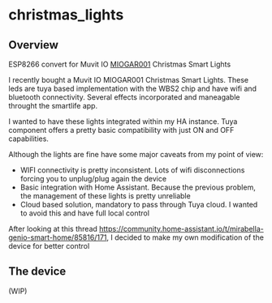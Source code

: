# christmas_lights

## Overview
ESP8266 convert for Muvit IO [MIOGAR001](https://www.innov8iberia.com/tira-led/6154-muvit-io-guirnalda-decorativa-wifi-rgb-6m60-led-2m-de----cable-power-line-8426801164321.html) Christmas Smart Lights

I recently bought a Muvit IO MIOGAR001 Christmas Smart Lights. These leds are tuya based implementation with the WBS2 chip and have wifi and bluetooth connectivity. Several effects incorporated and maneagable throught the smartlife app.

I wanted to have these lights integrated within my HA instance. Tuya component offers a pretty basic compatibility with just ON and OFF capabilities.

Although the lights are fine have some major caveats from my point of view:
* WIFI connectivity is pretty inconsistent. Lots of wifi disconnections forcing you to unplug/plug again the device
* Basic integration with Home Assistant. Because the previous problem, the management of these lights is pretty unreliable
* Cloud based solution, mandatory to pass through Tuya cloud. I wanted to avoid this and have full local control

After looking at this thread
https://community.home-assistant.io/t/mirabella-genio-smart-home/85816/171, I decided to make my own modification of the device for better control

## The device

(WIP)




